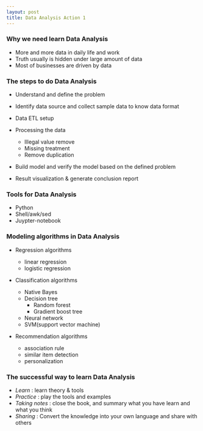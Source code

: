 ```yaml
---
layout: post
title: Data Analysis Action 1
---
```


### Why we need learn Data Analysis 

- More and more data in daily life and work
- Truth usually is hidden under large amount of data
- Most of businesses are driven by data 

### The steps to do Data Analysis 

- Understand and define the problem
- Identify data source and collect sample data to know data format
- Data ETL setup
- Processing the data 
    - Illegal value remove
    - Missing treatment 
    - Remove duplication
- Build model and verify the model based on the defined problem 

- Result visualization & generate conclusion report


### Tools for Data Analysis 

- Python
- Shell/awk/sed
- Juypter-notebook

### Modeling algorithms in Data Analysis  

- Regression algorithms
    - linear regression 
    - logistic regression
- Classification algorithms
    - Native Bayes 
    - Decision tree 
        - Random forest
        - Gradient boost tree
    - Neural network
    - SVM(support vector machine)

- Recommendation algorithms
    - association rule
    - similar item detection 
    - personalization 
    
### The successful way to learn Data Analysis

- *Learn* : learn theory & tools
- *Practice* : play the tools and examples  
- *Taking notes* : close the book, and summary what you have learn and what you think
- *Sharing* : Convert the knowledge into your own language and share with others
    
